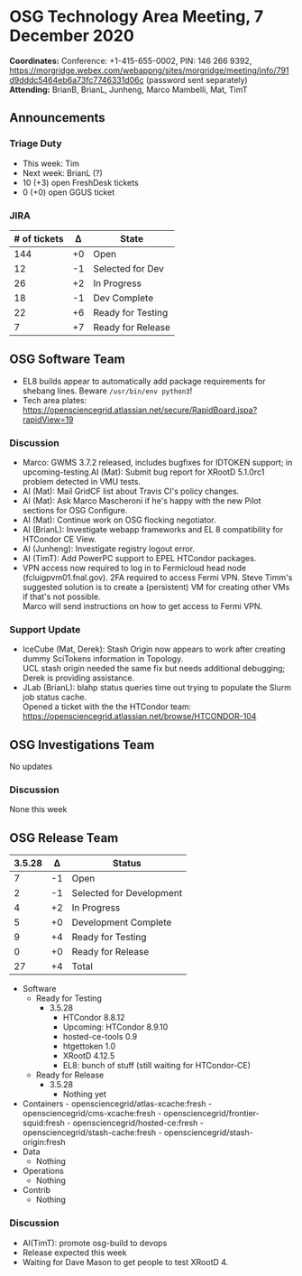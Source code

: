 # OSG Technology Area Meeting,  7 December 2020

**Coordinates:** Conference: +1-415-655-0002, PIN: 146 266 9392, <https://morgridge.webex.com/webappng/sites/morgridge/meeting/info/791d9dddc5464eb6a73fc7746331d06c> (password sent separately)  
**Attending:** BrianB, BrianL, Junheng, Marco Mambelli, Mat, TimT


## Announcements


### Triage Duty

-   This week: Tim
-   Next week: BrianL (?)
-   10 (+3) open FreshDesk tickets
-   0 (+0) open GGUS ticket


### JIRA

| # of tickets | &Delta; | State             |
|------------ |------- |----------------- |
| 144          | +0      | Open              |
| 12           | -1      | Selected for Dev  |
| 26           | +2      | In Progress       |
| 18           | -1      | Dev Complete      |
| 22           | +6      | Ready for Testing |
| 7            | +7      | Ready for Release |


## OSG Software Team

-   EL8 builds appear to automatically add package requirements for shebang lines. Beware `/usr/bin/env python3`!
-   Tech area plates: <https://opensciencegrid.atlassian.net/secure/RapidBoard.jspa?rapidView=19>


### Discussion

-   Marco: GWMS 3.7.2 released, includes bugfixes for IDTOKEN support; in upcoming-testing.AI (Mat): Submit bug report for XRootD 5.1.0rc1 problem detected in VMU tests.
-   AI (Mat): Mail GridCF list about Travis CI's policy changes.
-   AI (Mat): Ask Marco Mascheroni if he's happy with the new Pilot sections for OSG Configure.
-   AI (Mat): Continue work on OSG flocking negotiator.
-   AI (BrianL): Investigate webapp frameworks and EL 8 compatibility for HTCondor CE View.
-   AI (Junheng): Investigate registry logout error.
-   AI (TimT): Add PowerPC support to EPEL HTCondor packages.
-   VPN access now required to log in to Fermicloud head node (fcluigpvm01.fnal.gov).
    2FA required to access Fermi VPN.
    Steve Timm's suggested solution is to create a (persistent) VM for creating other VMs if that's not possible.  
    Marco will send instructions on how to get access to Fermi VPN.


### Support Update

-   IceCube (Mat, Derek): Stash Origin now appears to work after creating dummy SciTokens information in Topology.  
    UCL stash origin needed the same fix but needs additional debugging; Derek is providing assistance.
-   JLab (BrianL): blahp status queries time out trying to populate the Slurm job status cache.  
    Opened a ticket with the the HTCondor team: <https://opensciencegrid.atlassian.net/browse/HTCONDOR-104>


## OSG Investigations Team

No updates  


### Discussion

None this week  


## OSG Release Team

| 3.5.28 | &Delta; | Status                   |
| ------ | ------- | ------------------------ |
| 7      | -1      | Open                     |
| 2      | -1      | Selected for Development |
| 4      | +2      | In Progress              |
| 5      | +0      | Development Complete     |
| 9      | +4      | Ready for Testing        |
| 0      | +0      | Ready for Release        |
| 27     | +4      | Total                    |

-   Software  
    -   Ready for Testing  
        -   3.5.28  
            -   HTCondor 8.8.12
            -   Upcoming: HTCondor 8.9.10
            -   hosted-ce-tools 0.9
            -   htgettoken 1.0
            -   XRootD 4.12.5
            -   EL8: bunch of stuff (still waiting for HTCondor-CE)
    -   Ready for Release  
        -   3.5.28  
            -   Nothing yet
-   Containers
        -   opensciencegrid/atlas-xcache:fresh
        -   opensciencegrid/cms-xcache:fresh
        -   opensciencegrid/frontier-squid:fresh
        -   opensciencegrid/hosted-ce:fresh
        -   opensciencegrid/stash-cache:fresh
        -   opensciencegrid/stash-origin:fresh
-   Data  
    -   Nothing
-   Operations  
    -   Nothing
-   Contrib  
    -   Nothing


### Discussion

-   AI(TimT): promote osg-build to devops
-   Release expected this week
-   Waiting for Dave Mason to get people to test XRootD 4.
